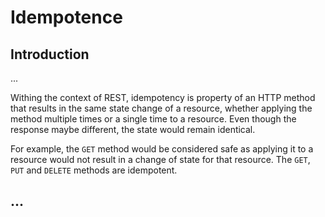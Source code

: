 # Idempotence

## Introduction

...


 Withing the context of REST, idempotency is property of an HTTP method that results in the same state change of a resource, whether 
 applying the method multiple times or a single time to a resource. Even though the response maybe different, the state would
 remain identical.
 
 For example, the `GET` method would be considered safe as applying it to a resource would not result in a change of state for that
 resource. The `GET`, `PUT` and `DELETE` methods are idempotent.


## ...